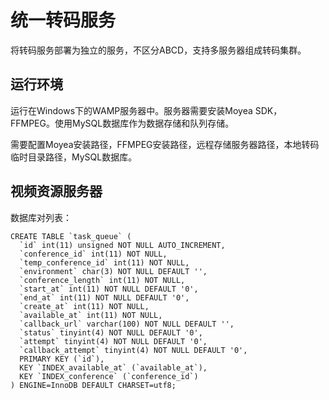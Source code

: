 统一转码服务
===============


将转码服务部署为独立的服务，不区分ABCD，支持多服务器组成转码集群。


运行环境
--------

运行在Windows下的WAMP服务器中。服务器需要安装Moyea SDK，FFMPEG。使用MySQL数据库作为数据存储和队列存储。

需要配置Moyea安装路径，FFMPEG安装路径，远程存储服务器路径，本地转码临时目录路径，MySQL数据库。



视频资源服务器
-------------


数据库对列表：


    CREATE TABLE `task_queue` (
      `id` int(11) unsigned NOT NULL AUTO_INCREMENT,
      `conference_id` int(11) NOT NULL,
      `temp_conference_id` int(11) NOT NULL,
      `environment` char(3) NOT NULL DEFAULT '',
      `conference_length` int(11) NOT NULL,
      `start_at` int(11) NOT NULL DEFAULT '0',
      `end_at` int(11) NOT NULL DEFAULT '0',
      `create_at` int(11) NOT NULL,
      `available_at` int(11) NOT NULL,
      `callback_url` varchar(100) NOT NULL DEFAULT '',
      `status` tinyint(4) NOT NULL DEFAULT '0',
      `attempt` tinyint(4) NOT NULL DEFAULT '0',
      `callback_attempt` tinyint(4) NOT NULL DEFAULT '0',
      PRIMARY KEY (`id`),
      KEY `INDEX_available_at` (`available_at`),
      KEY `INDEX_conference` (`conference_id`)
    ) ENGINE=InnoDB DEFAULT CHARSET=utf8;